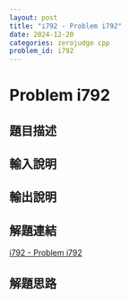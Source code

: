 ```yaml
---
layout: post
title: "i792 - Problem i792"
date: 2024-12-20
categories: zerojudge cpp
problem_id: i792
---
```


# Problem i792

## 題目描述



## 輸入說明



## 輸出說明



## 解題連結

[i792 - Problem i792](https://zerojudge.tw/ShowProblem?problemid=i792)

## 解題思路

